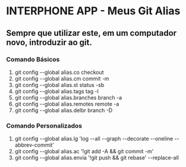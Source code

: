 # INTERPHONE APP - Meus Git Alias
## Sempre que utilizar este, em um computador novo, introduzir ao git.

### Comando Básicos
1. git config --global alias.co checkout
2. git config --global alias.cm commit -m
3. git config --global alias.st status -sb
4. git config --global alias.tags tag -l 
5. git config --global alias.branches branch -a 
6. git config --global alias.remotes remote -a 
7. git config --global alias.delbr branch -D 

### Comando Personalizados
1. git config --global alias.lg 'log --all --graph --decorate --oneline --abbrev-commit'
2. git config --global alias.ac '!git add -A && git commit -m'
3. git config --global alias.envia '!git push && git rebase' --replace-all
